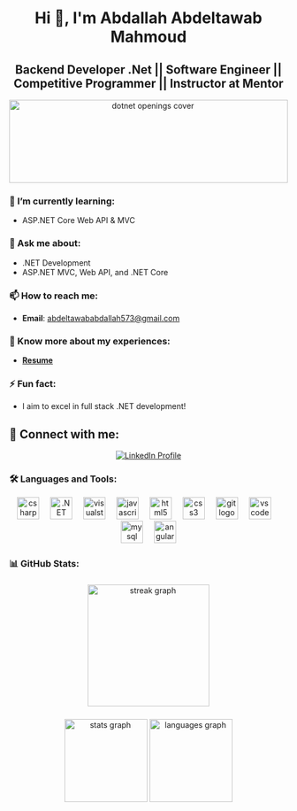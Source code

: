 <h1 align="center">Hi 👋, I'm Abdallah Abdeltawab Mahmoud</h1>
<h2 align="center">Backend Developer .Net || Software Engineer || Competitive Programmer || Instructor at Mentor</h2>

<div align="center">
  <img src="https://github.com/user-attachments/assets/772cb46a-8dec-4bb0-bd15-c68ca56563bb" style="width: 100%; height: 150;" alt="dotnet openings cover" />
</div>

### 🌱 I’m currently learning:
- ASP.NET Core Web API & MVC

### 💬 Ask me about:
- .NET Development
- ASP.NET MVC, Web API, and .NET Core

### 📫 How to reach me:
- **Email**: abdeltawababdallah573@gmail.com

### 📄 Know more about my experiences:
- [**Resume**](https://drive.google.com/file/d/1ozeBhcB4bpRjtxjl4MonVfcldFD05Ccp/view?usp=sharing)

### ⚡ Fun fact:
- I aim to excel in full stack .NET development!

## 🔗 Connect with me:
<p align="center">
  <a href="https://www.linkedin.com/in/abdallah-abdeltawab-54b58b226" target="_blank">
    <img src="https://img.shields.io/badge/LinkedIn-blue?style=for-the-badge&logo=linkedin" alt="LinkedIn Profile" />
  </a>
</p>

### 🛠 Languages and Tools:
<div align="center">
  <img src="https://cdn.jsdelivr.net/gh/devicons/devicon/icons/csharp/csharp-original.svg" height="40" alt="csharp logo" />
  <img width="12" />
  <img src="https://cdn.jsdelivr.net/gh/devicons/devicon/icons/dotnetcore/dotnetcore-original.svg" height="40" alt=".NET Core logo" />
  <img width="12" />
  <img src="https://cdn.jsdelivr.net/gh/devicons/devicon/icons/visualstudio/visualstudio-plain.svg" height="40" alt="visualstudio logo" />
  <img width="12" />
  <img src="https://cdn.jsdelivr.net/gh/devicons/devicon/icons/javascript/javascript-original.svg" height="40" alt="javascript logo" />
  <img width="12" />
  <img src="https://cdn.jsdelivr.net/gh/devicons/devicon/icons/html5/html5-original.svg" height="40" alt="html5 logo" />
  <img width="12" />
  <img src="https://cdn.jsdelivr.net/gh/devicons/devicon/icons/css3/css3-original.svg" height="40" alt="css3 logo" />
  <img width="12" />
  <img src="https://cdn.jsdelivr.net/gh/devicons/devicon/icons/git/git-original.svg" height="40" alt="git logo" />
  <img width="12" />
  <img src="https://cdn.jsdelivr.net/gh/devicons/devicon/icons/vscode/vscode-original.svg" height="40" alt="vscode logo" />
  <img width="12" />
  <img src="https://cdn.jsdelivr.net/gh/devicons/devicon/icons/mysql/mysql-original.svg" height="40" alt="mysql logo" />
  <img width="12" />
  <img src="https://cdn.jsdelivr.net/gh/devicons/devicon/icons/angularjs/angularjs-original.svg" height="40" alt="angularjs logo" />
</div>

### 📊 GitHub Stats:

###

<div align="center">
  <img src="https://streak-stats.demolab.com?user=abdallah7296&locale=en&mode=daily&theme=dark&hide_border=false&border_radius=5&order=3" height="220" alt="streak graph"  />
</div>

###

<div align="center">
  <img src="https://github-readme-stats.vercel.app/api?username=abdallah7296&hide_title=false&hide_rank=false&show_icons=true&include_all_commits=true&count_private=true&disable_animations=false&theme=dracula&locale=en&hide_border=false&order=1" height="150" alt="stats graph"  />
  <img src="https://github-readme-stats.vercel.app/api/top-langs?username=abdallah7296&locale=en&hide_title=false&layout=compact&card_width=320&langs_count=5&theme=dracula&hide_border=false&order=2" height="150" alt="languages graph"  />
</div>

###
